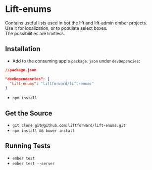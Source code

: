 # Lift-enums

Contains useful lists used in bot the lift and lift-admin ember projects.   
Use it for localization, or to populate select boxes.   
The possibilities are limitless.

## Installation

* Add to the consuming app's `package.json` under `devDepencies`:

```json
//package.json

"devDependencies": {
  "lift-enums": "liftforward/lift-enums"
}
```

* `npm install`


## Get the Source

* `git clone git@github.com:liftforward/lift-enums.git`
*  `npm install && bower install`

## Running Tests

* `ember test`
* `ember test --server`
